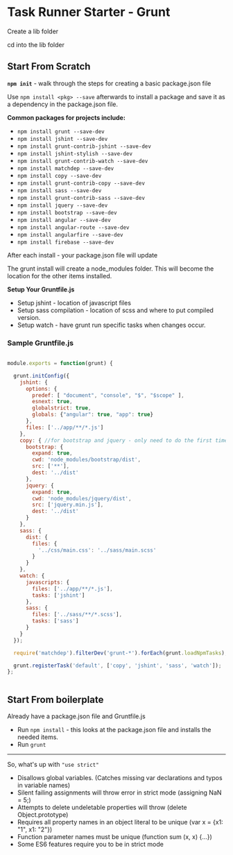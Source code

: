 # Task Runner Starter - Grunt
 
Create a lib folder

cd into the lib folder

## Start From Scratch
**`npm init`** - walk through the steps for creating a basic package.json file

Use `npm install <pkg> --save` afterwards to install a package and
save it as a dependency in the package.json file.

**Common packages for projects include:**
* `npm install grunt --save-dev`
* `npm install jshint --save-dev`
* `npm install grunt-contrib-jshint --save-dev`
* `npm install jshint-stylish --save-dev`
* `npm install grunt-contrib-watch --save-dev`
* `npm install matchdep --save-dev`
* `npm install copy --save-dev`
* `npm install grunt-contrib-copy --save-dev`
* `npm install sass --save-dev`
* `npm install grunt-contrib-sass --save-dev`
* `npm install jquery --save-dev`
* `npm install bootstrap --save-dev`
* `npm install angular --save-dev`
* `npm install angular-route --save-dev`
* `npm install angularfire --save-dev`
* `npm install firebase --save-dev`

After each install - your package.json file will update

The grunt install will create a node_modules folder. This will become the location for the other items installed.

**Setup Your Gruntfile.js**

* Setup jshint - location of javascript files
* Setup sass compilation - location of scss and where to put compiled version.
* Setup watch - have grunt run specific tasks when changes occur.

### Sample Gruntfile.js
```javascript

module.exports = function(grunt) {

  grunt.initConfig({
    jshint: {
      options: {
        predef: [ "document", "console", "$", "$scope" ],
        esnext: true,
        globalstrict: true,
        globals: {"angular": true, "app": true}
      },
      files: ['../app/**/*.js']
    },
    copy: { //for bootstrap and jquery - only need to do the first time.
      bootstrap: {
        expand: true,
        cwd: 'node_modules/bootstrap/dist',
        src: ['**'],
        dest: '../dist'
      },
      jquery: {
        expand: true,
        cwd: 'node_modules/jquery/dist',
        src: ['jquery.min.js'],
        dest: '../dist'
      }
    },
    sass: {
      dist: {
        files: {
          '../css/main.css': '../sass/main.scss'
        }
      }
    },
    watch: {
      javascripts: {
        files: ['../app/**/*.js'],
        tasks: ['jshint']
      },
      sass: {
        files: ['../sass/**/*.scss'],
        tasks: ['sass']
      }
    }
  });

  require('matchdep').filterDev('grunt-*').forEach(grunt.loadNpmTasks);

  grunt.registerTask('default', ['copy', 'jshint', 'sass', 'watch']);
};



```
## Start From boilerplate
Already have a package.json file and Gruntfile.js
* Run `npm install` - this looks at the package.json file and installs the needed items.
* Run `grunt`


***********************
So, what's up with `"use strict"`
* Disallows global variables. (Catches missing var declarations and typos in variable names)
* Silent failing assignments will throw error in strict mode (assigning NaN = 5;)
* Attempts to delete undeletable properties will throw (delete Object.prototype)
* Requires all property names in an object literal to be unique (var x = {x1: "1", x1: "2"})
* Function parameter names must be unique (function sum (x, x) {...}) 
* Some ES6 features require you to be in strict mode
  

